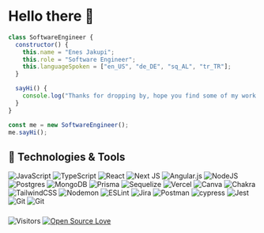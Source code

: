 # Hello there 👋

```javascript
class SoftwareEngineer {
  constructor() {
    this.name = "Enes Jakupi";
    this.role = "Software Engineer";
    this.languageSpoken = ["en_US", "de_DE", "sq_AL", "tr_TR"];
  }

  sayHi() {
    console.log("Thanks for dropping by, hope you find some of my work interesting.");
  }
}

const me = new SoftwareEngineer();
me.sayHi();
```

## 🔧 Technologies & Tools
![JavaScript](https://img.shields.io/badge/Code-JavaScript-informational?style=flat&logo=JavaScript&logoColor=white&color=6aa6f8)
![TypeScript](https://img.shields.io/badge/Code-TypeScript-informational?style=flat&logo=typescript&logoColor=white&color=6aa6f8)
![React](https://img.shields.io/badge/Framework-React-informational?style=flat&logo=React&logoColor=white&color=6aa6f8)
![Next JS](https://img.shields.io/badge/Framework-Next-informational?style=flat&logo=next.js&logoColor=white&color=6aa6f8)
![Angular.js](https://img.shields.io/badge/Framework-Angular.js-informational?style=flat&logo=angular&logoColor=white&color=6aa6f8)
![NodeJS](https://img.shields.io/badge/Runetime-Node.js-informational?style=flat&logo=Node.js&logoColor=white&color=6aa6f8)
![Postgres](https://img.shields.io/badge/Database-Postgres-informational?style=flat&logo=postgresql&logoColor=white&color=6aa6f8)
![MongoDB](https://img.shields.io/badge/Database-MongoDB-informational?style=flat&logo=MongoDB&logoColor=white&color=6aa6f8)
![Prisma](https://img.shields.io/badge/ORM-Prisma-informational?style=flat&logo=Prisma&logoColor=white&color=6aa6f8)
![Sequelize](https://img.shields.io/badge/ORM-Sequelize-informational?style=flat&logo=Sequelize&logoColor=white&color=6aa6f8)
![Vercel](https://img.shields.io/badge/Hosting-Vercel-informational?style=flat&logo=Vercel&logoColor=white&color=6aa6f8)
![Canva](https://img.shields.io/badge/Design-Canva-informational?style=flat&logo=Canva&logoColor=white&color=6aa6f8)
![Chakra](https://img.shields.io/badge/Library-Chakra-informational?style=flat&logo=Chakra&logoColor=white&color=6aa6f8)
![TailwindCSS](https://img.shields.io/badge/Library-TailwindCSS-informational?style=flat&logo=tailwind-css&logoColor=white&color=6aa6f8)
![Nodemon](https://img.shields.io/badge/Tool-Nodemon-informational?style=flat&logo=Nodemon&logoColor=white&color=6aa6f8)
![ESLint](https://img.shields.io/badge/Tool-ESLint-informational?style=flat&logo=ESLint&logoColor=white&color=6aa6f8)
![Jira](https://img.shields.io/badge/Tool-Jira-informational?style=flat&logo=Jira&logoColor=white&color=6aa6f8)
![Postman](https://img.shields.io/badge/Tool-Postman-informational?style=flat&logo=Postman&logoColor=white&color=6aa6f8)
![cypress](https://img.shields.io/badge/Testing-cypress-informational?style=flat&logo=cypress&logoColor=white&color=6aa6f8)
![Jest](https://img.shields.io/badge/Testing-Jest-informational?style=flat&logo=Jest&logoColor=white&color=6aa6f8)
![Git](https://img.shields.io/badge/Control-Git-informational?style=flat&logo=Git&logoColor=white&color=6aa6f8)
![Git](https://img.shields.io/badge/Control-Git-informational?style=flat&logo=Git&logoColor=white&color=6aa6f8)



###
![Visitors](https://api.visitorbadge.io/api/visitors?path=github.com%2Fbyteblink&countColor=%23263759&style=plastic&labelStyle=upper)
[![Open Source Love](https://badges.frapsoft.com/os/v1/open-source.svg?v=102)](https://github.com/ellerbrock/open-source-badge/)


